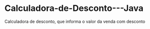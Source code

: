 # Calculadora-de-Desconto---Java
Calculadora de desconto, que informa o valor da venda com desconto

